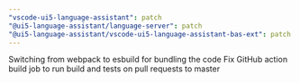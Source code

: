 ```yaml
---
"vscode-ui5-language-assistant": patch
"@ui5-language-assistant/language-server": patch
"@ui5-language-assistant/vscode-ui5-language-assistant-bas-ext": patch
---
```


Switching from webpack to esbuild for bundling the code
Fix GitHub action build job to run build and tests on pull requests to master
